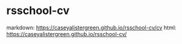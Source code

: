 # rsschool-cv
markdown: https://caseyalistergreen.github.io/rsschool-cv/cv
html: https://caseyalistergreen.github.io/rsschool-cv/
